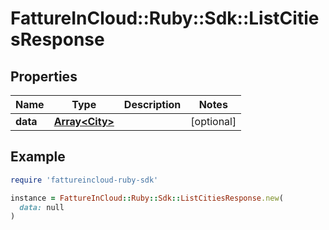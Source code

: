 # FattureInCloud::Ruby::Sdk::ListCitiesResponse

## Properties

| Name | Type | Description | Notes |
| ---- | ---- | ----------- | ----- |
| **data** | [**Array&lt;City&gt;**](City.md) |  | [optional] |

## Example

```ruby
require 'fattureincloud-ruby-sdk'

instance = FattureInCloud::Ruby::Sdk::ListCitiesResponse.new(
  data: null
)
```

